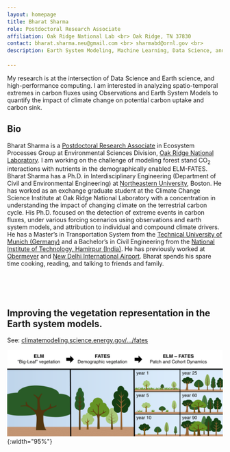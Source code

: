 ```yaml
---
layout: homepage
title: Bharat Sharma
role: Postdoctoral Research Associate
affiliation: Oak Ridge National Lab <br> Oak Ridge, TN 37830
contact: bharat.sharma.neu@gmail.com <br> sharmabd@ornl.gov <br> 
description: Earth System Modeling, Machine Learning, Data Science, and Earth Sciences

---
```


My research is at the intersection of Data Science and Earth science, and high-performance computing. I am interested in analyzing spatio-temporal extremes in carbon fluxes using Observations and Earth System Models to quantify the impact of climate change on potential carbon uptake and carbon sink.

## Bio
Bharat Sharma is a [Postdoctoral Research Associate](https://www.ornl.gov/staff-profile/bharat-d-sharma) in Ecosystem Processes Group at Environmental Sciences Division, [Oak Ridge National Laboratory](https://www.ornl.gov/). 
I am working on the challenge of modeling forest stand CO<sub>2</sub> interactions with nutrients in the demographically enabled ELM-FATES.
Bharat Sharma has a Ph.D. in Interdisciplinary Engineering (Department of Civil and Environmental Engineering) at [Northeastern University](https://www.northeastern.edu/), Boston. He has worked as an exchange graduate student at the Climate Change Science Institute at Oak Ridge National Laboratory with a concentration in understanding the impact of changing climate on the terrestrial carbon cycle. His Ph.D. focused on the detection of extreme events in carbon fluxes, under various forcing scenarios using observations and earth system models, and attribution to individual and compound climate drivers. He has a Master’s in Transportation System from the [Technical University of Munich (Germany)](https://www.tum.de/en/) and a Bachelor’s in Civil Engineering from the [National Institute of Technology, Hamirpur (India)](https://nith.ac.in/). He has previously worked at [Obermeyer](https://www.obermeyer-group.com/) and [New Delhi International Airport](https://www.newdelhiairport.in/). Bharat spends his spare time cooking, reading, and talking to friends and family.

<br>

<br>

<br>

## Improving the vegetation representation in the Earth system models.

See: [climatemodeling.science.energy.gov/.../fates](https://climatemodeling.science.energy.gov/technical-highlights/fates-e3sm-functionally-assembled-terrestrial-ecosystem-simulator)

![test image size](./assets/images/EBSD_FATES.png){:width="95%"}



